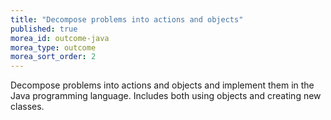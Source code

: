 ```yaml
---
title: "Decompose problems into actions and objects"
published: true
morea_id: outcome-java
morea_type: outcome
morea_sort_order: 2
---
```


Decompose problems into actions and objects and implement them in the Java programming language. Includes both using objects and creating new classes.